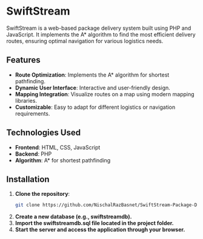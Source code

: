 # SwiftStream  

SwiftStream is a web-based package delivery system built using PHP and JavaScript. It implements the A* algorithm to find the most efficient delivery routes, ensuring optimal navigation for various logistics needs.  

## Features  
- **Route Optimization**: Implements the A* algorithm for shortest pathfinding.  
- **Dynamic User Interface**: Interactive and user-friendly design.  
- **Mapping Integration**: Visualize routes on a map using modern mapping libraries.  
- **Customizable**: Easy to adapt for different logistics or navigation requirements.  

## Technologies Used  
- **Frontend**: HTML, CSS, JavaScript  
- **Backend**: PHP  
- **Algorithm**: A* for shortest pathfinding  

## Installation  
1. **Clone the repository**:  
   ```bash  
   git clone https://github.com/NischalRazBasnet/SwiftStream-Package-Delivery-System.git    give full code
2. **Create a new database (e.g., swiftstreamdb).**
3. **Import the swiftstreamdb.sql file located in the project folder.**
4. **Start the server and access the application through your browser.**
